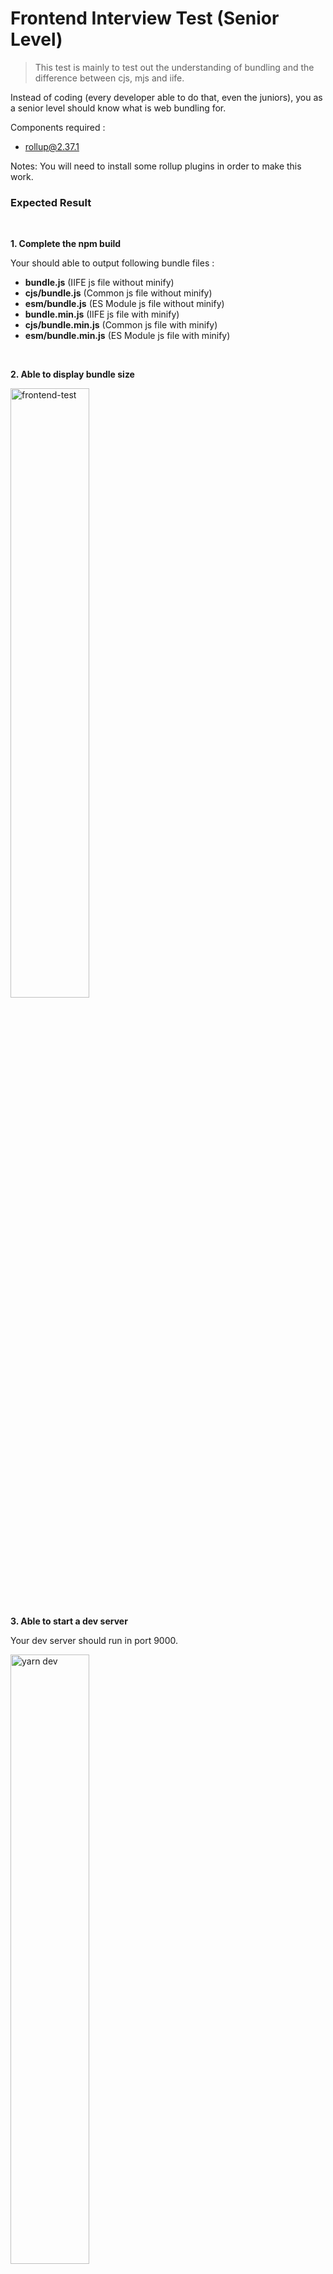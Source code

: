 # Frontend Interview Test (Senior Level)

> This test is mainly to test out the understanding of bundling and the difference between cjs, mjs and iife.

Instead of coding (every developer able to do that, even the juniors), you as a senior level should know what is web bundling for.

Components required :

- rollup@2.37.1

Notes:
You will need to install some rollup plugins in order to make this work.

### Expected Result

<br/>

**1. Complete the npm build**

Your should able to output following bundle files :

- **bundle.js** (IIFE js file without minify)
- **cjs/bundle.js** (Common js file without minify)
- **esm/bundle.js** (ES Module js file without minify)
- **bundle.min.js** (IIFE js file with minify)
- **cjs/bundle.min.js** (Common js file with minify)
- **esm/bundle.min.js** (ES Module js file with minify)

<br/>

**2. Able to display bundle size**

<img width="50%" src="https://user-images.githubusercontent.com/28108597/105315513-65a20280-5bfa-11eb-90f4-0168d137b34f.png" alt="frontend-test" />

<br/>

**3. Able to start a dev server**

Your dev server should run in port 9000.

<img width="50%" src="https://user-images.githubusercontent.com/28108597/105316409-c41bb080-5bfb-11eb-830d-13aa3e2afcd6.png" alt="yarn dev" />

<br/>

**4. Able to support typescript file**

Your dev server should able to compile typescript file.

<img width="50%" src="https://user-images.githubusercontent.com/28108597/105319529-f3ccb780-5bff-11eb-993f-b37a9d9aa6bd.png" alt="error" />

**5. Able to import css file and compile to bundle.css**

Your bundle.css should be reside in `public/bundle.css`.

<br/>

To do this test, you should fork this repository and implement your solution inside your forked repository.
